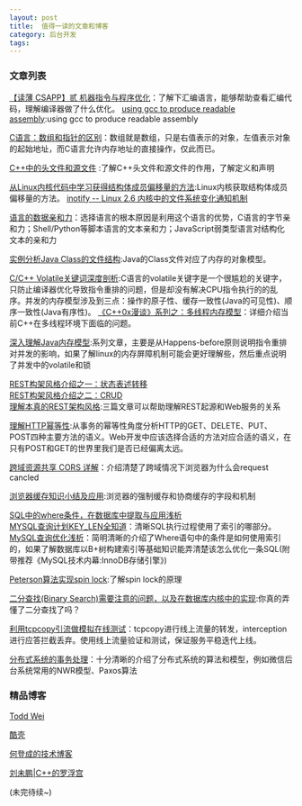 ```yaml
---
layout: post
title:  值得一读的文章和博客
category: 后台开发
tags:  
---
```


### 文章列表
[【读薄 CSAPP】贰 机器指令与程序优化](http://wdxtub.com/2016/04/16/thin-csapp-2/#more)：了解下汇编语言，能够帮助查看汇编代码，理解编译器做了什么优化。
[using gcc to produce readable assembly](http://stackoverflow.com/questions/1289881/using-gcc-to-produce-readable-assembly/1289907#1289907):using gcc to produce readable assembly

[C语言：数组和指针的区别](http://coolshell.cn/articles/17225.html)：数组就是数组，只是右值表示的对象，左值表示对象的起始地址，而C语言允许内存地址的直接操作，仅此而已。

[C++中的头文件和源文件](http://www.cnblogs.com/lidabo/archive/2012/04/17/2454568.html) :了解C++头文件和源文件的作用，了解定义和声明 

[从Linux内核代码中学习获得结构体成员偏移量的方法](http://blog.csdn.net/livelylittlefish/article/details/20565261):Linux内核获取结构体成员偏移量的方法。
[inotify -- Linux 2.6 内核中的文件系统变化通知机制](https://www.ibm.com/developerworks/cn/linux/l-inotifynew/)

[语言的数据亲和力](http://www.cnblogs.com/weidagang2046/archive/2011/06/27/2091765.html)：选择语言的根本原因是利用这个语言的优势，C语言的字节亲和力；Shell/Python等脚本语言的文本亲和力；JavaScript弱类型语言对结构化文本的亲和力

[实例分析Java Class的文件结构](http://coolshell.cn/articles/9229.html):Java的Class文件对应了内存的对象模型。

[C/C++ Volatile关键词深度剖析](http://hedengcheng.com/?p=725):C语言的volatile关键字是一个很尴尬的关键字，只防止编译器优化导致指令重排的问题，但是却没有解决CPU指令执行的的乱序。并发的内存模型涉及到三点：操作的原子性、缓存一致性(Java的可见性)、顺序一致性(Java有序性)。
[《C++0x漫谈》系列之：多线程内存模型](http://blog.csdn.net/pongba/article/details/1659952)：详细介绍当前C++在多线程环境下面临的问题。

[深入理解Java内存模型](http://www.infoq.com/cn/author/%E7%A8%8B%E6%99%93%E6%98%8E#文章):系列文章，主要是从Happens-before原则说明指令重排对并发的影响，如果了解linux的内存屏障机制可能会更好理解些，然后重点说明了并发中的volatile和锁

[REST构架风格介绍之一：状态表述转移](http://www.cnblogs.com/weidagang2046/archive/2009/05/08/1452322.html)   
[REST构架风格介绍之二：CRUD](http://www.cnblogs.com/weidagang2046/archive/2009/05/09/1453065.html)  
[理解本真的REST架构风格](http://www.infoq.com/cn/articles/understanding-restful-style):三篇文章可以帮助理解REST起源和Web服务的关系

[理解HTTP幂等性](http://www.cnblogs.com/weidagang2046/archive/2011/06/04/2063696.html):从事务的幂等性角度分析HTTP的GET、DELETE、PUT、POST四种主要方法的语义。Web开发中应该选择合适的方法对应合适的语义，在只有POST和GET的世界里我们是否已经偏离太远。

[跨域资源共享 CORS 详解](http://www.ruanyifeng.com/blog/2016/04/cors.html)：介绍清楚了跨域情况下浏览器为什么会request cancled

[浏览器缓存知识小结及应用](http://www.cnblogs.com/lyzg/p/5125934.html):浏览器的强制缓存和协商缓存的字段和机制


[SQL中的where条件，在数据库中提取与应用浅析](http://hedengcheng.com/?p=577)    
[MYSQL查询计划KEY_LEN全知道](http://www.innomysql.com/article/25241.html)：清晰SQL执行过程使用了索引的哪部分。
[MySQL查询优化浅析](http://hedengcheng.com/?p=372)：简明清晰的介绍了Where语句中的条件是如何使用索引的，如果了解数据库以B+树构建索引等基础知识能弄清楚该怎么优化一条SQL(附带推荐《MySQL技术内幕:InnoDB存储引擎》)


[Peterson算法实现spin lock](http://www.yebangyu.org/blog/2016/03/04/petersonalgorithm/):了解spin lock的原理

[二分查找(Binary Search)需要注意的问题，以及在数据库内核中的实现](http://hedengcheng.com/?p=595):你真的弄懂了二分查找了吗？

[利用tcpcopy引流做模拟在线测试](http://www.searchtb.com/2012/05/using-tcpcopy-to-simulate-traffic.html)：tcpcopy进行线上流量的转发，interception进行应答拦截丢弃。使用线上流量验证和测试，保证服务平稳迭代上线。


[分布式系统的事务处理](http://coolshell.cn/articles/10910.html)：十分清晰的介绍了分布式系统的算法和模型，例如微信后台系统常用的NWR模型、Paxos算法


### 精品博客
[Todd Wei](http://www.cnblogs.com/weidagang2046)

[酷壳](http://coolshell.cn/)

[何登成的技术博客](http://hedengcheng.com/) 

[刘未鹏\|C++的罗浮宫](http://blog.csdn.net/pongba)


(未完待续~)
